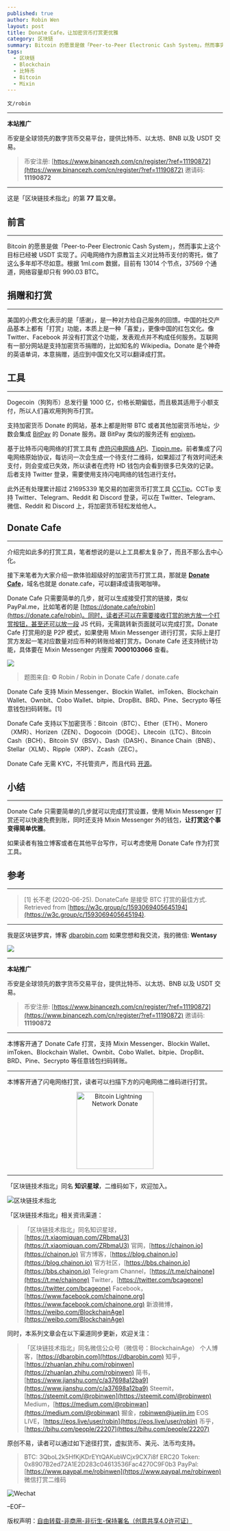 ```yaml
---
published: true
author: Robin Wen
layout: post
title: Donate Cafe，让加密货币打赏更优雅
category: 区块链
summary: Bitcoin 的愿景是做「Peer-to-Peer Electronic Cash System」，然而事实上这个目标已经被 USDT 实现了。闪电网络作为原教旨主义对比特币支付的寄托，做了这么多年却不尽如意。根据 1ml.com 数据，目前有 13014 个节点，37569 个通道，网络容量却只有 990.03 BTC。Donate Cafe 只需要简单的几步就可以完成打赏设置，使用 Mixin Messenger 打赏还可以快速免费到账，同时还支持 Mixin Messenger 外的钱包，让打赏这个事变得简单优雅。如果读者有独立博客或者在其他平台写作，可以考虑使用 Donate Cafe 作为打赏工具。
tags:
  - 区块链
  - Blockchain
  - 比特币
  - Bitcoin
  - Mixin
---
```


`文/robin`

***

**本站推广**

币安是全球领先的数字货币交易平台，提供比特币、以太坊、BNB 以及 USDT 交易。

> 币安注册: [https://www.binancezh.com/cn/register/?ref=11190872](https://www.binancezh.com/cn/register/?ref=11190872)
> 邀请码: **11190872**

***

这是「区块链技术指北」的第 **77** 篇文章。

## 前言
***

Bitcoin 的愿景是做「Peer-to-Peer Electronic Cash System」，然而事实上这个目标已经被 USDT 实现了。闪电网络作为原教旨主义对比特币支付的寄托，做了这么多年却不尽如意。根据 1ml.com 数据，目前有 13014 个节点，37569 个通道，网络容量却只有 990.03 BTC。

## 捐赠和打赏
***

美国的小费文化表示的是「感谢」，是一种对方给自己服务的回馈。中国的社交产品基本上都有「打赏」功能，本质上是一种「喜爱」，更像中国的红包文化。像 Twitter、Facebook 并没有打赏这个功能，发表观点并不构成任何服务。互联网有一部分网站是支持加密货币捐赠的，比如知名的 Wikipedia。Donate 是个神奇的英语单词，本意捐赠，适应到中国文化又可以翻译成打赏。

## 工具
***

Dogecoin（狗狗币）总发行量 1000 亿，价格长期偏低，而且极其适用于小额支付，所以人们喜欢用狗狗币打赏。

支持加密货币 Donate 的网站，基本上都是附带 BTC 或者其他加密货币地址，少数会集成 [BitPay](https://bitpay.com/docs/donations) 的 Donate 服务。跟 BitPay 类似的服务还有 [engiven](https://engiven.com)。

基于比特币闪电网络的打赏工具有 [虎符闪电网络 API](https://dbarobin.com/2019/03/19/lightning-network-donate)、[Tippin.me](https://tippin.me)。前者集成了闪电网络原始协议，每访问一次会生成一个待支付二维码，如果超过了有效时间还未支付，则会变成已失效，所以读者在虎符 HD 钱包内会看到很多已失效的记录。后者支持 Twitter 登录，需要使用支持闪电网络的钱包进行支付。

此外还有处理累计超过 21695339 笔交易的加密货币打赏工具 [CCTip](https://cctip.io/index)。CCTip 支持 Twitter、Telegram、Reddit 和 Discord 登录，可以在 Twitter、Telegram、微信、Reddit 和 Discord 上，将加密货币轻松发给他人。

## Donate Cafe
***

介绍完如此多的打赏工具，笔者想说的是以上工具都太复杂了，而且不那么去中心化。

接下来笔者为大家介绍一款体验超级好的加密货币打赏工具，那就是 **[Donate Cafe](https://donate.cafe)**，域名也就是 donate.cafe，可以翻译成请我喝咖啡。

Donate Cafe 只需要简单的几步，就可以生成接受打赏的链接，类似 PayPal.me，比如笔者的是 [https://donate.cafe/robin](https://donate.cafe/robin)。同时，读者还可以在需要接收打赏的地方放一个打赏按钮，甚至还可以放一段 JS 代码，无需跳转新页面就可以完成打赏。Donate Cafe 打赏用的是 P2P 模式，如果使用 Mixin Messenger 进行打赏，实际上是打赏方发起一笔对应数量对应币种的转账给被打赏方。Donate Cafe 还支持统计功能，具体要在 Mixin Messenger 内搜索 **7000103066** 查看。

![](https://cdn.dbarobin.com/nsqvk56.jpg)

> 题图来自: © Robin / Robin in Donate Cafe / donate.cafe

Donate Cafe 支持 Mixin Messenger、Blockin Wallet、imToken、Blockchain Wallet、Ownbit、Cobo Wallet、bitpie、DropBit、BRD、Pine、Secrypto 等任意钱包扫码转账。[1]

Donafe Cafe 支持以下加密货币：Bitcoin（BTC）、Ether（ETH）、Monero（XMR）、Horizen（ZEN）、Dogocoin（DOGE）、Litecoin（LTC）、Bitcoin Cash（BCH）、Bitcoin SV（BSV）、Dash（DASH）、Binance Chain（BNB）、Stellar（XLM）、Ripple（XRP）、Zcash（ZEC）。

Donate Cafe 无需 KYC，不托管资产，而且代码 [开源](https://github.com/MixinNetwork/donate.cafe)。

## 小结
***

Donate Cafe 只需要简单的几步就可以完成打赏设置，使用 Mixin Messenger 打赏还可以快速免费到账，同时还支持 Mixin Messenger 外的钱包，**让打赏这个事变得简单优雅**。

如果读者有独立博客或者在其他平台写作，可以考虑使用 Donate Cafe 作为打赏工具。

## 参考
***

> [1] 长不老 (2020-06-25). DonateCafe 是接受 BTC 打赏的最佳方式. Retrieved from [https://w3c.group/c/1593069405645194](https://w3c.group/c/1593069405645194).

***

我是区块链罗宾，博客 [dbarobin.com](https://dbarobin.com/)
如果您想和我交流，我的微信: **Wentasy**

![](https://cdn.dbarobin.com/w0wignb.png)

***

**本站推广**

币安是全球领先的数字货币交易平台，提供比特币、以太坊、BNB 以及 USDT 交易。

> 币安注册: [https://www.binancezh.com/cn/register/?ref=11190872](https://www.binancezh.com/cn/register/?ref=11190872)
> 邀请码: **11190872**

***

本博客开通了 Donate Cafe 打赏，支持 Mixin Messenger、Blockin Wallet、imToken、Blockchain Wallet、Ownbit、Cobo Wallet、bitpie、DropBit、BRD、Pine、Secrypto 等任意钱包扫码转账。

<div class="--donate-button"
     data-button-id="f8b9df0d-af9a-460d-8258-d3f435445075"
></div>

***

本博客开通了闪电网络打赏，读者可以扫描下方的闪电网络二维码进行打赏。

<center><img title="Bitcoin Lightning Network Donate" width="180" height="180" src="https://lnd.hoo.com/api/generate?openid=TruSwjrK2q57V484Tf0u&isimg=1" alt="Bitcoin Lightning Network Donate"/></center>

***

「区块链技术指北」同名 **知识星球**，二维码如下，欢迎加入。

![区块链技术指北](https://cdn.dbarobin.com/3YzonTR.png)

「区块链技术指北」相关资讯渠道：

> 「区块链技术指北」同名知识星球，[https://t.xiaomiquan.com/ZRbmaU3](https://t.xiaomiquan.com/ZRbmaU3)
> 官网，[https://chainon.io](https://chainon.io)
> 官方博客，[https://blog.chainon.io](https://blog.chainon.io)
> 官方社区，[https://bbs.chainon.io](https://bbs.chainon.io)
> Telegram Channel，[https://t.me/chainone](https://t.me/chainone)
> Twitter，[https://twitter.com/bcageone](https://twitter.com/bcageone)
> Facebook，[https://www.facebook.com/chainone.org](https://www.facebook.com/chainone.org)
> 新浪微博，[https://weibo.com/BlockchainAge](https://weibo.com/BlockchainAge)

同时，本系列文章会在以下渠道同步更新，欢迎关注：

> 「区块链技术指北」同名微信公众号（微信号：BlockchainAge）
> 个人博客，[https://dbarobin.com](https://dbarobin.com)
> 知乎，[https://zhuanlan.zhihu.com/robinwen](https://zhuanlan.zhihu.com/robinwen)
> 简书，[https://www.jianshu.com/c/a37698a12ba9](https://www.jianshu.com/c/a37698a12ba9)
> Steemit，[https://steemit.com/@robinwen](https://steemit.com/@robinwen)
> Medium，[https://medium.com/@robinwan](https://medium.com/@robinwan)
> 掘金，[robinwen@juejin.im](https://juejin.im/user/5673ccae60b2260ee435f89a/posts)
> EOS LIVE，[https://eos.live/user/robin](https://eos.live/user/robin)
> 币乎，[https://bihu.com/people/22207](https://bihu.com/people/22207)

原创不易，读者可以通过如下途径打赏，虚拟货币、美元、法币均支持。

> BTC: 3QboL2k5HfKjKDrEYtQAKubWCjx9CX7i8f
> ERC20 Token: 0x8907B2ed72A1E2D283c04613536Fac4270C9F0b3
> PayPal: [https://www.paypal.me/robinwen](https://www.paypal.me/robinwen)
> 微信打赏二维码

![Wechat](https://cdn.dbarobin.com/SzoNl5b.jpg)

–EOF–

版权声明：[自由转载-非商用-非衍生-保持署名（创意共享4.0许可证）](http://creativecommons.org/licenses/by-nc-nd/4.0/deed.zh)